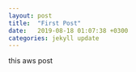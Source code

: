 ```yaml
---
layout: post
title:  "First Post"
date:   2019-08-18 01:07:38 +0300
categories: jekyll update
---
```


this aws post